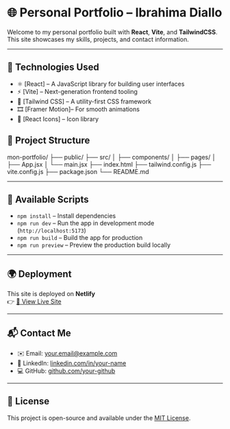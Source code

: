 # 🌐 Personal Portfolio – Ibrahima Diallo

Welcome to my personal portfolio built with **React**, **Vite**, and **TailwindCSS**. This site showcases my skills, projects, and contact information.

---

## 🚀 Technologies Used

- ⚛️ [React] – A JavaScript library for building user interfaces
- ⚡ [Vite] – Next-generation frontend tooling
- 💨 [Tailwind CSS] – A utility-first CSS framework
- 🎞️ [Framer Motion]– For smooth animations
- 🎨 [React Icons] – Icon library

## 📁 Project Structure

mon-portfolio/
├── public/
├── src/
│ ├── components/
│ ├── pages/
│ ├── App.jsx
│ └── main.jsx
├── index.html
├── tailwind.config.js
├── vite.config.js
├── package.json
└── README.md

---

## 🔧 Available Scripts

- `npm install` – Install dependencies
- `npm run dev` – Run the app in development mode (`http://localhost:5173`)
- `npm run build` – Build the app for production
- `npm run preview` – Preview the production build locally

---

## 🌍 Deployment

This site is deployed on **Netlify**  
👉 [🔗 View Live Site](https://your-deployment-link.netlify.app)

---

## 📬 Contact Me

- ✉️ Email: [your.email@example.com](mailto:ibrahimadialloib300@gmail.com)
- 🔗 LinkedIn: [linkedin.com/in/your-name](https://www.linkedin.com/in/ibrahima-diallo-749a8a281/)
- 💻 GitHub: [github.com/your-github](https://github.com/Ibrvhima)

---

## 📜 License

This project is open-source and available under the [MIT License](LICENSE).
